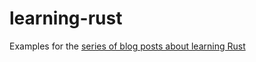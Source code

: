 # learning-rust
Examples for the [series of blog posts about learning Rust](https://ashrubbery.squarespace.com/computers/tag/learningrust)
